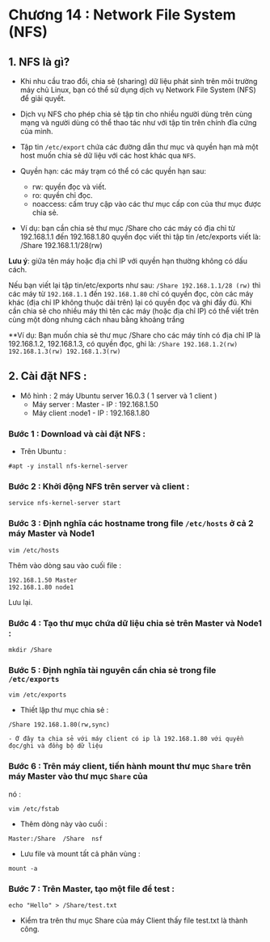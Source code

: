 # Chương 14 : Network File System (NFS)

## 1. NFS là gì?
- Khi nhu cầu trao đổi, chia sẻ (sharing) dữ liệu phát sinh trên môi trường máy chủ Linux, 
bạn có thể sử dụng dịch vụ Network File System (NFS) để giải quyết.
- Dịch vụ NFS cho phép chia sẻ tập tin cho nhiều người dùng trên cùng mạng và người dùng có 
thể thao tác như với tập tin trên chính đĩa cứng của mình.
- Tập tin  `/etc/export` chứa các đường dẫn thư mục và quyền hạn mà một host muốn chia sẻ dữ liệu
với các host khác qua `NFS`. 

- Quyền hạn: các máy trạm có thể có các quyền hạn sau:
	- rw: quyền đọc và viết.
	- ro: quyền chỉ đọc.
	- noaccess: cấm truy cập vào các thư mục cấp con của thư mục được chia sẻ.​
	
- Ví dụ: bạn cần chia sẻ thư mục /Share cho các máy có địa chỉ từ 192.168.1.1 đến 192.168.1.80 quyền đọc viết thì tập tin /etc/exports viết là:
/Share 192.168.1.1/28(rw)

**Lưu ý**: giữa tên máy hoặc địa chỉ IP với quyền hạn thường không có dấu cách. 

Nếu bạn viết lại tập tin/etc/exports như sau: `/Share 192.168.1.1/28 (rw)​`
thì các máy từ `192.168.1.1` đến `192.168.1.80` chỉ có quyền đọc, còn các máy khác (địa chỉ IP không thuộc dải trên) lại có quyền đọc và ghi đầy đủ.
Khi cần chia sẻ cho nhiều máy thì tên các máy (hoặc địa chỉ IP) có thể viết trên cùng một dòng nhưng cách nhau bằng khoảng trắng

**Ví dụ: Bạn muốn chia sẻ thư mục /Share cho các máy tính có địa chỉ IP là 192.168.1.2, 192.168.1.3, có quyền đọc, ghi là:
`/Share 192.168.1.2(rw) 192.168.1.3(rw) 192.168.1.3(rw)`


## 2. Cài đặt NFS : 

- Mô hình : 2 máy Ubuntu server 16.0.3 ( 1 server và 1 client )
	- Máy server : Master - IP : 192.168.1.50
	- Máy client :node1 - IP : 192.168.1.80
	
	
### Bước 1 : Download và cài đặt NFS :

- Trên Ubuntu :
	
`#apt -y install nfs-kernel-server`


### Bước 2 : Khởi động NFS trên server và client :

`service nfs-kernel-server start`

### Bước 3 : Định nghĩa các hostname trong file `/etc/hosts` ở cả 2 máy **Master** và **Node1**

`vim /etc/hosts`

Thêm vào dòng sau vào cuối file :

```
192.168.1.50 Master
192.168.1.80 node1
```
Lưu lại.

### Bước 4 : Tạo thư mục chứa dữ liệu chia sẻ trên Master và Node1 :

`mkdir /Share`

### Bước 5 : Định nghĩa tài nguyên cần chia sẻ trong file `/etc/exports`

`vim /etc/exports`

- Thiết lập thư mục chia sẻ :
 
`/Share 192.168.1.80(rw,sync)`

	- Ở đây ta chia sẻ với máy client có ip là 192.168.1.80 với quyền đọc/ghi và đồng bộ dữ liệu

### Bước 6 : Trên máy client, tiến hành mount thư mục `Share` trên máy Master vào thư mục `Share` của 
nó :

`vim /etc/fstab`

- Thêm dòng này vào cuối :

`Master:/Share	/Share	nsf`

- Lưu file và mount tất cả phân vùng :

`mount -a`

### Bước 7 : Trên Master, tạo một file để test :

`echo "Hello" > /Share/test.txt`

- Kiểm tra trên thư mục Share của máy Client thấy file test.txt là thành công.
